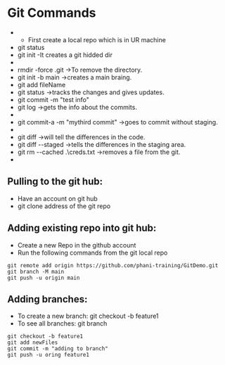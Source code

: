 # Git Commands
- - First create a local repo which is in UR machine
- git status
- git init -It creates a git hidded dir
- 
- rmdir -force .git ->To remove the directory. 
- git init -b main ->creates a main braing. 
- git add fileName
- git status ->tracks the changes and gives updates. 
- git commit -m "test info"
- git log ->gets the info about the commits.
- 
- git commit-a -m "mythird commit" ->goes to commit without staging.
- 
- git diff ->will tell the differences in the code.
- git diff --staged ->tells the differences in the staging area. 
- git rm --cached .\creds.txt ->removes a file from the git.
- 
## Pulling to the git hub:
- Have an account on git hub
- git clone address of the git repo 

## Adding existing repo into git hub:
- Create a new Repo in the github account
- Run the following commands from the git local repo
``` 
git remote add origin https://github.com/phani-training/GitDemo.git
git branch -M main
git push -u origin main
```

## Adding branches:
- To create a new branch: git checkout -b feature1
- To see all branches: git branch
```
git checkout -b feature1
git add newFiles
git commit -m "adding to branch"
git push -u oring feature1

```
